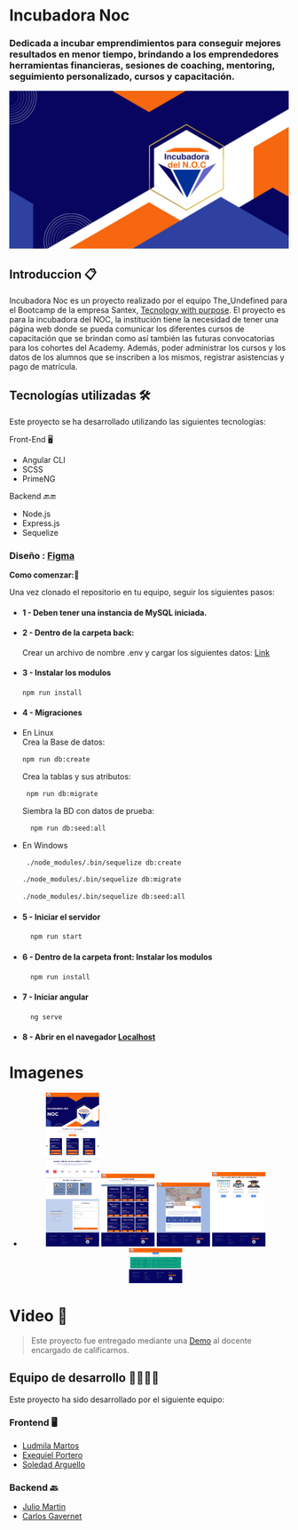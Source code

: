 # Incubadora Noc
### Dedicada a incubar emprendimientos para conseguir mejores resultados en menor tiempo, brindando a los emprendedores herramientas financieras, sesiones de coaching, mentoring, seguimiento personalizado, cursos y capacitación. 
<div align="center">
  <img src="https://github.com/Ludmimar/Incubadora_Noc/blob/main/front/src/assets/img/bannerIncubadora.png" alt="Incubadora">
</div>

## Introduccion 📋

Incubadora Noc es un proyecto realizado por el equipo The_Undefined para el Bootcamp de la empresa Santex, [Tecnology with purpose](https://technologywithpurpose.org/).
El proyecto es para la incubadora del NOC, la institución tiene la necesidad de tener una página web donde se pueda comunicar los diferentes cursos de capacitación que se brindan como así también las futuras convocatorias para los cohortes del Academy.
Además, poder administrar los cursos y los datos de los alumnos que se inscriben a los mismos, registrar asistencias y pago de matrícula.


## Tecnologías utilizadas 🛠️

Este proyecto se ha desarrollado utilizando las siguientes tecnologías:

Front-End 🖥️

- Angular CLI
- SCSS
- PrimeNG

Backend 🔙🔚

- Node.js
- Express.js
- Sequelize

### Diseño : [Figma](https://www.figma.com/file/bv4gh3wcgx3WWsxWI9qZiX/The-Undefined?type=design&node-id=1-3&mode=design)

**Como comenzar:**🚀

Una vez clonado el repositorio en tu equipo, seguir los siguientes pasos:
- #### 1 - Deben tener una instancia de MySQL iniciada.
- #### 2 - Dentro de la carpeta back:
    Crear un archivo de nombre .env y cargar los siguientes datos: [Link](https://github.com/Ludmimar/Incubadora_Noc/blob/main/Archivo%20a%20crear.txt)
- #### 3 - Instalar los modulos
  ```bash
  npm run install
   ``` 
- #### 4 - Migraciones
- En Linux      
  Crea la Base de datos:
    ```bash
    npm run db:create
    ```     
  Crea la tablas y sus atributos:
   ```bash
    npm run db:migrate
    ```
     
  Siembra la BD con datos de prueba:
  ```bash
    npm run db:seed:all
  ```
  
- En Windows
   ```bash
    ./node_modules/.bin/sequelize db:create  
   ```
   ```bash
   ./node_modules/.bin/sequelize db:migrate
   ```
   ```bash
   ./node_modules/.bin/sequelize db:seed:all
   ```


- #### 5 - Iniciar el servidor
  ```bash
    npm run start
  ```

- #### 6 - Dentro de la carpeta front: Instalar los modulos
  ```bash
    npm run install
  ```

- #### 7 - Iniciar angular
  ```bash
    ng serve
  ```

- #### 8 - Abrir en el navegador [Localhost](http://localhost:4200/)


# **Imagenes**

- <div align="center">
  <img src="https://raw.githubusercontent.com/Ludmimar/Incubadora_Noc/main/img_proyect/home.png" alt="Home" Style="width: 20%">
  <img src="https://raw.githubusercontent.com/Ludmimar/Incubadora_Noc/main/img_proyect/all-courses.png" alt="Todos los cursos" Style="width: 20%">
  <img src="https://raw.githubusercontent.com/Ludmimar/Incubadora_Noc/main/img_proyect/courses.png" alt="Detalle de un Curso" Style="width: 20%">
  <img src="https://raw.githubusercontent.com/Ludmimar/Incubadora_Noc/main/img_proyect/adminPlatform.png" alt="Plataforma Administrador" Style="width: 20%">
  <img src="https://raw.githubusercontent.com/Ludmimar/Incubadora_Noc/main/img_proyect/crud-students.png" alt="Crud Estudiantes" Style="width: 20%">
</div>



# **Video** 🎥

> Este proyecto fue entregado mediante una [Demo](https://www.youtube.com/playlist?list=PLHYbcawDSCphxXIGliFUQmgshn3yt4Zid) al docente encargado de calificarnos.


## Equipo de desarrollo 👨‍🔧👩‍🔧

Este proyecto ha sido desarrollado por el siguiente equipo:
### Frontend 🖥️
- [Ludmila Martos](https://www.linkedin.com/in/ludmila-martos/) 
- [Exequiel Portero](https://www.linkedin.com/in/exequiel-portero/) 
- [Soledad Arguello](https://www.linkedin.com/in/soledad-arguello/)
### Backend 🔙
- [Julio Martin](https://www.linkedin.com/in/julio-martin/) 
- [Carlos Gavernet](https://www.linkedin.com/in/cgavernet/)
